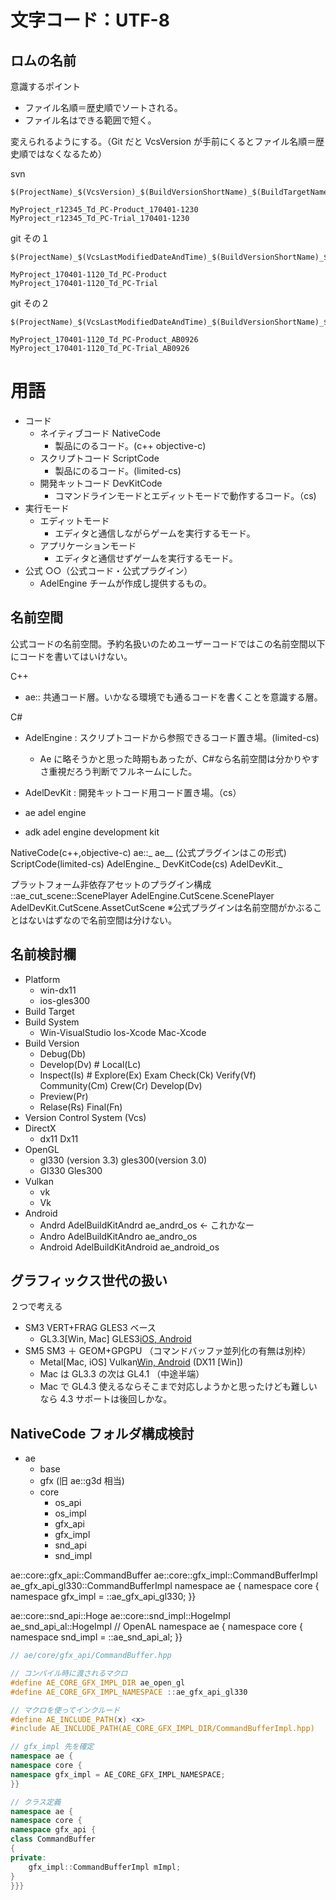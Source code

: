 # 文字コード：UTF-8

## ロムの名前

意識するポイント

- ファイル名順＝歴史順でソートされる。
- ファイル名はできる範囲で短く。

変えられるようにする。（Git だと VcsVersion が手前にくるとファイル名順＝歴史順ではなくなるため）

svn

```
$(ProjectName)_$(VcsVersion)_$(BuildVersionShortName)_$(BuildTargetName)_$(BuildDateAndTime)

MyProject_r12345_Td_PC-Product_170401-1230
MyProject_r12345_Td_PC-Trial_170401-1230
```

git その１

```
$(ProjectName)_$(VcsLastModifiedDateAndTime)_$(BuildVersionShortName)_$(BuildTargetName)

MyProject_170401-1120_Td_PC-Product
MyProject_170401-1120_Td_PC-Trial
```

git その２

```
$(ProjectName)_$(VcsLastModifiedDateAndTime)_$(BuildVersionShortName)_$(BuildTargetName_$(VcsVersion)

MyProject_170401-1120_Td_PC-Product_AB0926
MyProject_170401-1120_Td_PC-Trial_AB0926
```

# 用語

- コード
  - ネイティブコード NativeCode
    - 製品にのるコード。(c++ objective-c)
  - スクリプトコード ScriptCode
    - 製品にのるコード。(limited-cs)
  - 開発キットコード DevKitCode
    - コマンドラインモードとエディットモードで動作するコード。（cs)
- 実行モード
  - エディットモード
    - エディタと通信しながらゲームを実行するモード。
  - アプリケーションモード
    - エディタと通信せずゲームを実行するモード。
- 公式 ○○（公式コード・公式プラグイン）
  - AdelEngine チームが作成し提供するもの。

## 名前空間

公式コードの名前空間。予約名扱いのためユーザーコードではこの名前空間以下にコードを書いてはいけない。

C++

- ae:: 共通コード層。いかなる環境でも通るコードを書くことを意識する層。

C#

- AdelEngine : スクリプトコードから参照できるコード置き場。(limited-cs)
  - Ae に略そうかと思った時期もあったが、C#なら名前空間は分かりやすさ重視だろう判断でフルネームにした。
- AdelDevKit : 開発キットコード用コード置き場。（cs）

- ae adel engine
- adk adel engine development kit

NativeCode(c++,objective-c) ae::\_ ae\__ (公式プラグインはこの形式)
ScriptCode(limited-cs) AdelEngine._
DevKitCode(cs) AdelDevKit.\_

プラットフォーム非依存アセットのプラグイン構成
::ae_cut_scene::ScenePlayer
AdelEngine.CutScene.ScenePlayer
AdelDevKit.CutScene.AssetCutScene
※公式プラグインは名前空間がかぶることはないはずなので名前空間は分けない。

## 名前検討欄

- Platform
  - win-dx11
  - ios-gles300
- Build Target
- Build System
  - Win-VisualStudio Ios-Xcode Mac-Xcode
- Build Version
  - Debug(Db)
  - Develop(Dv) # Local(Lc)
  - Inspect(Is) # Explore(Ex) Exam Check(Ck) Verify(Vf) Community(Cm) Crew(Cr) Develop(Dv)
  - Preview(Pr)
  - Relase(Rs) Final(Fn)
- Version Control System (Vcs)
- DirectX
  - dx11 Dx11
- OpenGL
  - gl330 (version 3.3) gles300(version 3.0)
  - Gl330 Gles300
- Vulkan
  - vk
  - Vk
- Android
  - Andrd AdelBuildKitAndrd ae_andrd_os ← これかなー
  - Andro AdelBuildKitAndro ae_andro_os
  - Android AdelBuildKitAndroid ae_android_os

## グラフィックス世代の扱い

２つで考える

- SM3 VERT+FRAG GLES3 ベース
  - GL3.3[Win, Mac] GLES3[iOS, Android](DX9-10[Win])
- SM5 SM3 ＋ GEOM+GPGPU （コマンドバッファ並列化の有無は別枠）
  - Metal[Mac, iOS] Vulkan[Win, Android](GL4.3[Win]) (DX11 [Win])
  - Mac は GL3.3 の次は GL4.1 （中途半端）
  - Mac で GL4.3 使えるならそこまで対応しようかと思ったけども難しいなら 4.3 サポートは後回しかな。

## NativeCode フォルダ構成検討

- ae
  - base
  - gfx (旧 ae::g3d 相当)
  - core
    - os_api
    - os_impl
    - gfx_api
    - gfx_impl
    - snd_api
    - snd_impl

ae::core::gfx_api::CommandBuffer
ae::core::gfx_impl::CommandBufferImpl
ae_gfx_api_gl330::CommandBufferImpl
namespace ae {
namespace core {
namespace gfx_impl = ::ae_gfx_api_gl330;
}}

ae::core::snd_api::Hoge
ae::core::snd_impl::HogeImpl
ae_snd_api_al::HogeImpl // OpenAL
namespace ae {
namespace core {
namespace snd_impl = ::ae_snd_api_al;
}}

```c++
// ae/core/gfx_api/CommandBuffer.hpp

// コンパイル時に渡されるマクロ
#define AE_CORE_GFX_IMPL_DIR ae_open_gl
#define AE_CORE_GFX_IMPL_NAMESPACE ::ae_gfx_api_gl330

// マクロを使ってインクルード
#define AE_INCLUDE_PATH(x) <x>
#include AE_INCLUDE_PATH(AE_CORE_GFX_IMPL_DIR/CommandBufferImpl.hpp)

// gfx_impl 先を確定
namespace ae {
namespace core {
namespace gfx_impl = AE_CORE_GFX_IMPL_NAMESPACE;
}}

// クラス定義
namespace ae {
namespace core {
namespace gfx_api {
class CommandBuffer
{
private:
    gfx_impl::CommandBufferImpl mImpl;
}
}}}
```
